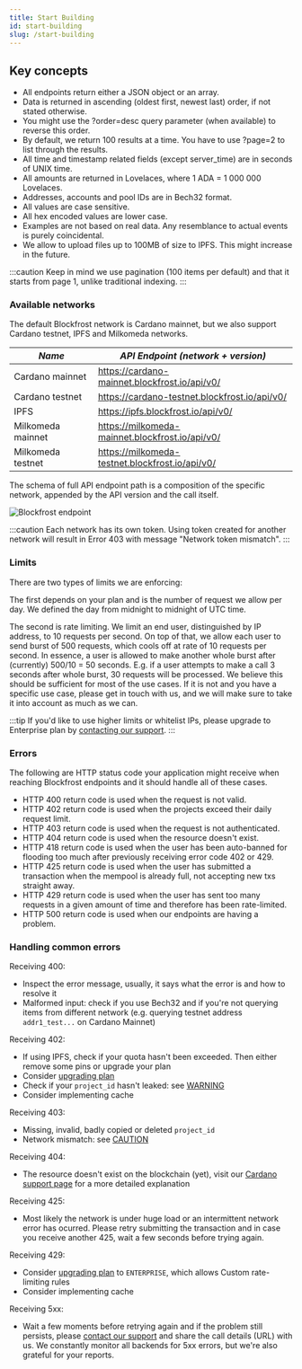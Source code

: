 ```yaml
---
title: Start Building
id: start-building
slug: /start-building
---
```


## Key concepts

- All endpoints return either a JSON object or an array.
- Data is returned in ascending (oldest first, newest last) order, if not stated otherwise.
- You might use the ?order=desc query parameter (when available) to reverse this order.
- By default, we return 100 results at a time. You have to use ?page=2 to list through the results.
- All time and timestamp related fields (except server_time) are in seconds of UNIX time.
- All amounts are returned in Lovelaces, where 1 ADA = 1 000 000 Lovelaces.
- Addresses, accounts and pool IDs are in Bech32 format.
- All values are case sensitive.
- All hex encoded values are lower case.
- Examples are not based on real data. Any resemblance to actual events is purely coincidental.
- We allow to upload files up to 100MB of size to IPFS. This might increase in the future.

:::caution
Keep in mind we use pagination (100 items per default) and that it starts from page 1, unlike traditional indexing.
:::

### Available networks

The default Blockfrost network is Cardano mainnet, but we also support Cardano testnet, IPFS and Milkomeda networks.

| _Name_            | _API Endpoint (network + version)_              |
| ----------------- | ----------------------------------------------- |
| Cardano mainnet   | https://cardano-mainnet.blockfrost.io/api/v0/   |
| Cardano testnet   | https://cardano-testnet.blockfrost.io/api/v0/   |
| IPFS              | https://ipfs.blockfrost.io/api/v0/              |
| Milkomeda mainnet | https://milkomeda-mainnet.blockfrost.io/api/v0/ |
| Milkomeda testnet | https://milkomeda-testnet.blockfrost.io/api/v0/ |

The schema of full API endpoint path is a composition of the specific network, appended by the API version and the call itself.

![Blockfrost endpoint](/img/api_endpoint.png)

:::caution
Each network has its own token. Using token created for another network will result in Error 403 with message "Network token mismatch".
:::

### Limits

There are two types of limits we are enforcing:

The first depends on your plan and is the number of request we allow per day. We defined the day from midnight to midnight of UTC time.

The second is rate limiting. We limit an end user, distinguished by IP address, to 10 requests per second. On top of that, we allow each user to send burst of 500 requests, which cools off at rate of 10 requests per second. In essence, a user is allowed to make another whole burst after (currently) 500/10 = 50 seconds. E.g. if a user attempts to make a call 3 seconds after whole burst, 30 requests will be processed. We believe this should be sufficient for most of the use cases. If it is not and you have a specific use case, please get in touch with us, and we will make sure to take it into account as much as we can.

:::tip
If you'd like to use higher limits or whitelist IPs, please upgrade to Enterprise plan by [contacting our support](/docs/support#contacting-support).
:::

### Errors

The following are HTTP status code your application might receive when reaching Blockfrost endpoints and it should handle all of these cases.

- HTTP 400 return code is used when the request is not valid.
- HTTP 402 return code is used when the projects exceed their daily request limit.
- HTTP 403 return code is used when the request is not authenticated.
- HTTP 404 return code is used when the resource doesn't exist.
- HTTP 418 return code is used when the user has been auto-banned for flooding too much after previously receiving error code 402 or 429.
- HTTP 425 return code is used when the user has submitted a transaction when the mempool is already full, not accepting new txs straight away.
- HTTP 429 return code is used when the user has sent too many requests in a given amount of time and therefore has been rate-limited.
- HTTP 500 return code is used when our endpoints are having a problem.

### Handling common errors

Receiving 400:

- Inspect the error message, usually, it says what the error is and how to resolve it
- Malformed input: check if you use Bech32 and if you're not querying items from different network (e.g. querying testnet address `addr1_test...` on Cardano Mainnet)

Receiving 402:

- If using IPFS, check if your quota hasn't been exceeded. Then either remove some pins or upgrade your plan
- Consider [upgrading plan](/docs/overview/plans-and-billing#upgrading-plan)
- Check if your `project_id` hasn't leaked: see [WARNING](/docs/overview/getting-started#creating-first-project)
- Consider implementing cache

Receiving 403:

- Missing, invalid, badly copied or deleted `project_id`
- Network mismatch: see [CAUTION](/docs/start-building#available-networks)

Receiving 404:

- The resource doesn't exist on the blockchain (yet), visit our [Cardano support page](/docs/support/cardano) for a more detailed explanation

Receiving 425:

- Most likely the network is under huge load or an intermittent network error has ocurred. Please retry submitting the transaction and in case you receive another 425, wait a few seconds before trying again.

Receiving 429:

- Consider [upgrading plan](/docs/overview/plans-and-billing#upgrading-plan) to `ENTERPRISE`, which allows Custom rate-limiting rules
- Consider implementing cache

Receiving 5xx:

- Wait a few moments before retrying again and if the problem still persists, please [contact our support](/docs/support#contacting-support) and share the call details (URL) with us. We constantly monitor all backends for 5xx errors, but we're also grateful for your reports.
